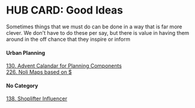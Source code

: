 # HUB CARD: Good Ideas

Sometimes things that we must do can be done in a way that is far more clever. We don't have to do these per say, but there is value in having them around in the off chance that they inspire or inform 
#### Urban Planning
[130. Advent Calandar for Planning Components](130_Advent_Calandar_for_Plan_Components.md)   
[226. Noli Maps based on $](226_NoliMapsForIncome.md)


#### No Category
[138. Shoplifter Influencer](138_Shoplifter_Influencer.md)
